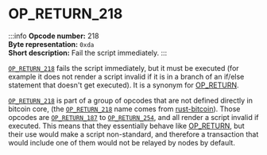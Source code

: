 # OP_RETURN_218
:::info
**Opcode number:** 218  
**Byte representation:** `0xda`  
**Short description:** Fail the script immediately.
:::

[`OP_RETURN_218`](./OP_RETURN_218.md) fails the script immediately, but it must be executed (for example it does not render a script invalid if it is in a branch of an if/else statement that doesn't get executed). It is a synonym for [OP_RETURN](./OP_RETURN.md).

[`OP_RETURN_218`](./OP_RETURN_218.md) is part of a group of opcodes that are not defined directly in bitcoin core, (the [`OP_RETURN_218`](./OP_RETURN_218.md) name comes from [rust-bitcoin](https://docs.rs/bitcoin/latest/src/bitcoin/blockdata/opcodes.rs.html)). Those opcodes are [`OP_RETURN_187`](./OP_RETURN_187.md) to [`OP_RETURN_254`](./OP_RETURN_254.md), and all render a script invalid if executed. This means that they essentially behave like [OP_RETURN](./OP_RETURN.md), but their use would make a script non-standard, and therefore a transaction that would include one of them would not be relayed by nodes by default.
